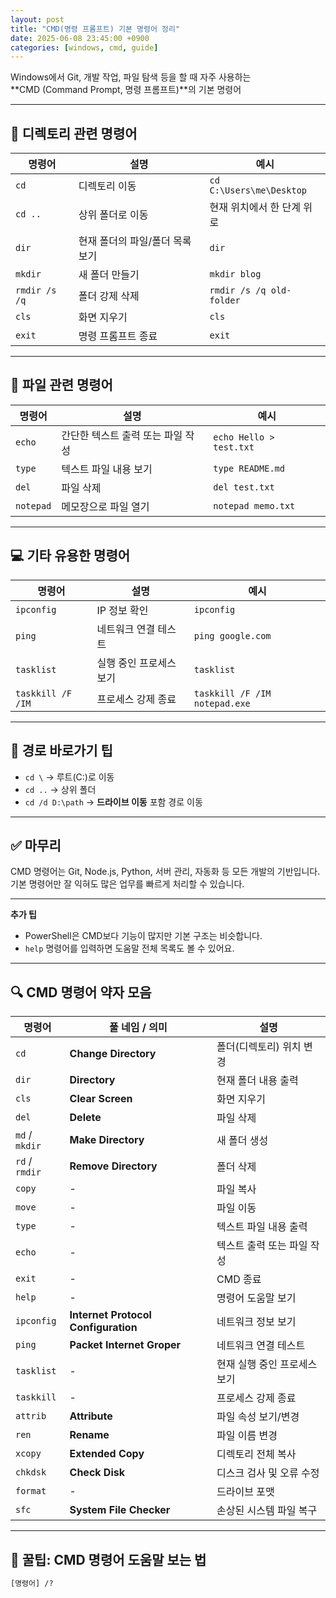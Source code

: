 ```yaml
---
layout: post
title: "CMD(명령 프롬프트) 기본 명령어 정리"
date: 2025-06-08 23:45:00 +0900
categories: [windows, cmd, guide]
---
```


Windows에서 Git, 개발 작업, 파일 탐색 등을 할 때 자주 사용하는  
**CMD (Command Prompt, 명령 프롬프트)**의 기본 명령어

---

## 📂 디렉토리 관련 명령어

| 명령어 | 설명 | 예시 |
|--------|------|------|
| `cd` | 디렉토리 이동 | `cd C:\Users\me\Desktop` |
| `cd ..` | 상위 폴더로 이동 | 현재 위치에서 한 단계 위로 |
| `dir` | 현재 폴더의 파일/폴더 목록 보기 | `dir` |
| `mkdir` | 새 폴더 만들기 | `mkdir blog` |
| `rmdir /s /q` | 폴더 강제 삭제 | `rmdir /s /q old-folder` |
| `cls` | 화면 지우기 | `cls` |
| `exit` | 명령 프롬프트 종료 | `exit` |

---

## 📄 파일 관련 명령어

| 명령어 | 설명 | 예시 |
|--------|------|------|
| `echo` | 간단한 텍스트 출력 또는 파일 작성 | `echo Hello > test.txt` |
| `type` | 텍스트 파일 내용 보기 | `type README.md` |
| `del` | 파일 삭제 | `del test.txt` |
| `notepad` | 메모장으로 파일 열기 | `notepad memo.txt` |

---

## 💻 기타 유용한 명령어

| 명령어 | 설명 | 예시 |
|--------|------|------|
| `ipconfig` | IP 정보 확인 | `ipconfig` |
| `ping` | 네트워크 연결 테스트 | `ping google.com` |
| `tasklist` | 실행 중인 프로세스 보기 | `tasklist` |
| `taskkill /F /IM` | 프로세스 강제 종료 | `taskkill /F /IM notepad.exe` |

---

## 📍 경로 바로가기 팁

- `cd \` → 루트(C:\)로 이동  
- `cd ..` → 상위 폴더  
- `cd /d D:\path` → **드라이브 이동** 포함 경로 이동

---

## ✅ 마무리

CMD 명령어는 Git, Node.js, Python, 서버 관리, 자동화 등 모든 개발의 기반입니다.  
기본 명령어만 잘 익혀도 많은 업무를 빠르게 처리할 수 있습니다.

---

**추가 팁**  
- PowerShell은 CMD보다 기능이 많지만 기본 구조는 비슷합니다.  
- `help` 명령어를 입력하면 도움말 전체 목록도 볼 수 있어요.

---

## 🔍 CMD 명령어 약자 모음

| 명령어 | 풀 네임 / 의미 | 설명 |
|--------|------------------|------|
| `cd`   | **Change Directory** | 폴더(디렉토리) 위치 변경 |
| `dir`  | **Directory** | 현재 폴더 내용 출력 |
| `cls`  | **Clear Screen** | 화면 지우기 |
| `del`  | **Delete** | 파일 삭제 |
| `md` / `mkdir` | **Make Directory** | 새 폴더 생성 |
| `rd` / `rmdir` | **Remove Directory** | 폴더 삭제 |
| `copy` | - | 파일 복사 |
| `move` | - | 파일 이동 |
| `type` | - | 텍스트 파일 내용 출력 |
| `echo` | - | 텍스트 출력 또는 파일 작성 |
| `exit` | - | CMD 종료 |
| `help` | - | 명령어 도움말 보기 |
| `ipconfig` | **Internet Protocol Configuration** | 네트워크 정보 보기 |
| `ping` | **Packet Internet Groper** | 네트워크 연결 테스트 |
| `tasklist` | - | 현재 실행 중인 프로세스 보기 |
| `taskkill` | - | 프로세스 강제 종료 |
| `attrib` | **Attribute** | 파일 속성 보기/변경 |
| `ren` | **Rename** | 파일 이름 변경 |
| `xcopy` | **Extended Copy** | 디렉토리 전체 복사 |
| `chkdsk` | **Check Disk** | 디스크 검사 및 오류 수정 |
| `format` | - | 드라이브 포맷 |
| `sfc` | **System File Checker** | 손상된 시스템 파일 복구 |

---

## 📌 꿀팁: CMD 명령어 도움말 보는 법

```cmd
[명령어] /?